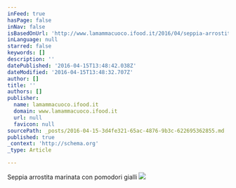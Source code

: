 ```yaml
---
inFeed: true
hasPage: false
inNav: false
isBasedOnUrl: 'http://www.lamammacuoco.ifood.it/2016/04/seppia-arrostita-marinata-con-vellutata-di-pomodori-gialli.html'
inLanguage: null
starred: false
keywords: []
description: ''
datePublished: '2016-04-15T13:48:42.038Z'
dateModified: '2016-04-15T13:48:32.707Z'
author: []
title: ''
authors: []
publisher:
  name: lamammacuoco.ifood.it
  domain: www.lamammacuoco.ifood.it
  url: null
  favicon: null
sourcePath: _posts/2016-04-15-3d4fe321-65ac-4876-9b3c-622695362855.md
published: true
_context: 'http://schema.org'
_type: Article

---
```

Seppia arrostita marinata con pomodori gialli
![](http://www.lamammacuoco.ifood.it/wp-content/uploads/2016/04/image-10-683x1024.png)